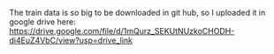 The train data is so big to be downloaded in git hub, so I uploaded it in google drive here:
https://drive.google.com/file/d/1mQurz_SEKUtNUzkoCHODH-di4EuZ4VbC/view?usp=drive_link
